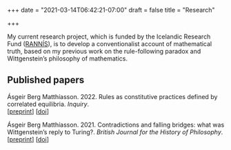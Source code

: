 +++
date = "2021-03-14T06:42:21-07:00"
draft = false
title = "Research"

+++

My current research project, which is funded by the Icelandic Research Fund ([RANNÍS](https://rannis.is)), is to develop a conventionalist account of mathematical truth, based on my previous work on the rule-following paradox and Wittgenstein’s philosophy of
mathematics.

## Published papers

Ásgeir Berg Matthíasson. 2022. Rules as constitutive practices defined by correlated equilibria. *Inquiry*.  
[[preprint](/papers/correlated-equilibria-abm.pdf)] [[doi](https://doi.org/10.1080/0020174X.2022.2075918)]

Ásgeir Berg Matthíasson. 2021. Contradictions and falling bridges: what was Wittgenstein’s reply to Turing?. *British Journal for the History of Philosophy*.  
[[preprint](/papers/contradictions-and-falling-bridges-abm.pdf)] [[doi](https://doi.org/10.1080/09608788.2020.1815646)]  

